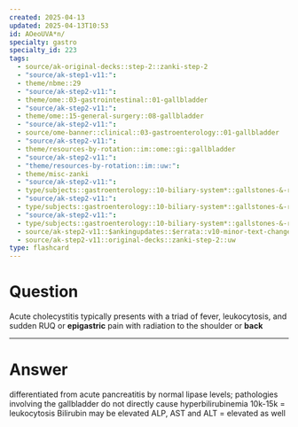 ```yaml
---
created: 2025-04-13
updated: 2025-04-13T10:53
id: AOeoUVA*n/
specialty: gastro
specialty_id: 223
tags:
  - source/ak-original-decks::step-2::zanki-step-2
  - "source/ak-step1-v11:": 
  - theme/nbme::29
  - "source/ak-step2-v11:": 
  - theme/ome::03-gastrointestinal::01-gallbladder
  - "source/ak-step2-v11:": 
  - theme/ome::15-general-surgery::08-gallbladder
  - "source/ak-step2-v11:": 
  - source/ome-banner::clinical::03-gastroenterology::01-gallbladder
  - "source/ak-step2-v11:": 
  - theme/resources-by-rotation::im::ome::gi::gallbladder
  - "source/ak-step2-v11:": 
  - "theme/resources-by-rotation::im::uw:": 
  - theme/misc-zanki
  - "source/ak-step2-v11:": 
  - type/subjects::gastroenterology::10-biliary-system*::gallstones-&-related-disorders::cholecystitis
  - "source/ak-step2-v11:": 
  - type/subjects::gastroenterology::10-biliary-system*::gallstones-&-related-disorders::cholecystitis::acute-cholecystitis
  - "source/ak-step2-v11:": 
  - type/subjects::gastroenterology::10-biliary-system*::gallstones-&-related-disorders::cholecystitis::acute-cholecystitis::pathophysiology
  - source/ak-step2-v11::$ankingupdates::$errata::v10-minor-text-changes
  - source/ak-step2-v11::original-decks::zanki-step-2::uw
type: flashcard
---
```


# Question
Acute cholecystitis typically presents with a triad of fever, leukocytosis, and sudden RUQ or **epigastric** pain with radiation to the shoulder or **back**

---

# Answer
differentiated from acute pancreatitis by normal lipase levels; pathologies involving the gallbladder do not directly cause hyperbilirubinemia    10k-15k = leukocytosis Bilirubin may be elevated ALP, AST and ALT = elevated as well